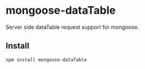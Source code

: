 # mongoose-dataTable

Server side dataTable request support for mongoose.

## Install

    npm install mongoose-dataTable
